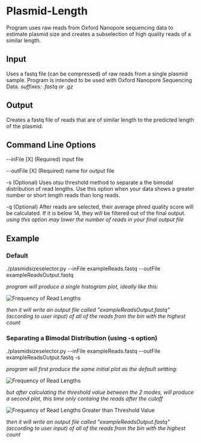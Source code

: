 # Plasmid-Length
Program uses raw reads from Oxford Nanopore sequencing data to estimate plasmid size and creates a subselection of high quality reads of a similar length.

## Input
Uses a fastq file (can be compressed) of raw reads from a single plasmid sample. Program is intended to be used with Oxford Nanopore Sequencing Data.
*suffixes: .fastq or .gz*


## Output
Creates a fastq file of reads that are of similar length to the predicted length of the plasmid.

## Command Line Options
--inFile [X]      (Required) input file 

--outFile [X]     (Required) name for output file

-s                (Optional) Uses otsu threshold method to separate a the bimodal distribution of read lengths. Use this 
                  option when your data shows a greater number or short length reads than long reads.
                  
-q                (Optional) After reads are selected, their average phred quality score will be calculated. If it is below 
                  14, they will be filtered out of the final output.
                  *using this option may lower the number of reads in your final output file*

## Example

### Default
./plasmidsizeselector.py --inFile exampleReads.fastq --outFile exampleReadsOutput.fastq

  *program will produce a single histogram plot, ideally like this:*
 
 ![Frequency of Read Lengths](https://github.com/mariele-lensink/PlasmidSizeSelector/blob/master/githubexample1.png)
  
  *then it will write an output file called "exampleReadsOutput.fastq" (according to user input) of all of the reads from the bin with the highest count*
  
### Separating a Bimodal Distribution (using -s option)
./plasmidsizeselector.py --inFile exampleReads.fastq --outFile exampleReadsOutput.fastq -s

  *program will first produce the same initial plot as the default settting:*
 
 ![Frequency of Read Lengths](https://github.com/mariele-lensink/PlasmidSizeSelector/blob/master/githubexample1.png)
  
  *but after calculating the threshold value between the 2 modes, will produce a second plot, this time only containg the reads after the cutoff*
  
  ![Frequency of Read Lengths Greater than Threshold Value](https://github.com/mariele-lensink/PlasmidSizeSelector/blob/master/githubexample2.png)
  
  *then it will write an output file called "exampleReadsOutput.fastq" (according to user input) of all of the reads from the bin with the highest count*
